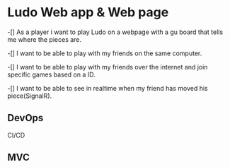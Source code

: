 # Ludo Web app & Web page

-[] As a player i want to play Ludo on a webpage with a gu board that tells me where the pieces are.

-[] I want to be able to play with my friends on the same computer.

-[] I want to be able to play with my friends over the internet and join specific games based on a ID.

-[] I want to be able to see in realtime when my friend has moved his piece(SignalR).


## DevOps
CI/CD

## MVC
